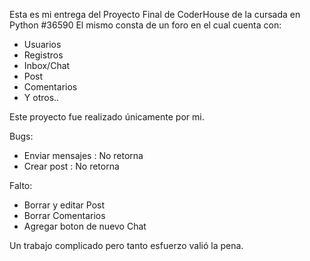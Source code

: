Esta es mi entrega del Proyecto Final de CoderHouse de la cursada en Python #36590
El mismo consta de un foro en el cual cuenta con:
- Usuarios
- Registros
- Inbox/Chat
- Post
- Comentarios
- Y otros..

Este proyecto fue realizado únicamente por mi.

Bugs:
- Enviar mensajes : No retorna
- Crear post : No retorna

Falto:
- Borrar y editar Post
- Borrar Comentarios
- Agregar boton de nuevo Chat

Un trabajo complicado pero tanto esfuerzo valió la pena.
